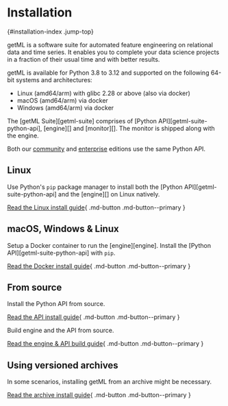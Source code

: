 # Installation
[](){#installation-index .jump-top}

getML is a software suite for automated feature engineering on relational data and time series. It enables you to complete your data science projects in a fraction of their usual time and with better results.

getML is available for Python 3.8 to 3.12 and supported on the following 64-bit systems and architectures:

- Linux (amd64/arm) with glibc 2.28 or above (also via docker)
- macOS (amd64/arm) via docker
- Windows (amd64/arm) via docker

The [getML Suite][getml-suite] comprises of [Python API][getml-suite-python-api], [engine][] and [monitor][]. The monitor is shipped along with the engine.

Both our [community](https://github.com/getml/getml-community) and [enterprise](../enterprise/benefits.md) editions use the same Python API.


## Linux

Use Python's `pip` package manager to install both the [Python API][getml-suite-python-api] and the [engine][] on Linux natively.

[Read the Linux install guide](packages/linux.md){ .md-button .md-button--primary }

## macOS, Windows & Linux

Setup a Docker container to run the [engine][engine]. Install the [Python API][getml-suite-python-api] with `pip`.

[Read the Docker install guide](packages/Docker.md){ .md-button .md-button--primary }


## From source

Install the Python API from source.

[Read the API install guide](source/python-api.md){ .md-button .md-button--primary }

Build engine and the API from source.

[Read the engine & API build guide](source/build.md){ .md-button .md-button--primary }



## Using versioned archives

In some scenarios, installing getML from an archive might be necessary.

[Read the archive install guide](packages/archive.md){ .md-button .md-button--primary }
